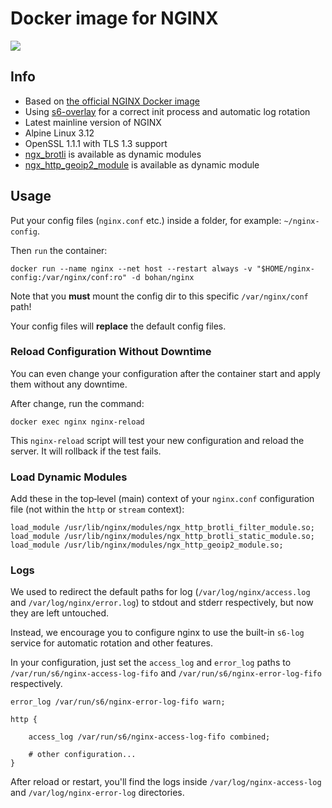 # Docker image for NGINX

[![](https://dockeri.co/image/bohan/nginx)](https://hub.docker.com/r/bohan/nginx)

## Info

 * Based on [the official NGINX Docker image](https://github.com/nginxinc/docker-nginx/blob/594ce7a8bc26c85af88495ac94d5cd0096b306f7/mainline/alpine/Dockerfile)
 * Using [s6-overlay](https://github.com/just-containers/s6-overlay) for a correct init process and automatic log rotation
 * Latest mainline version of NGINX
 * Alpine Linux 3.12
 * OpenSSL 1.1.1 with TLS 1.3 support
 * [ngx_brotli](https://github.com/google/ngx_brotli/tree/9aec15e2aa6feea2113119ba06460af70ab3ea62) is available as dynamic modules
 * [ngx_http_geoip2_module](https://github.com/leev/ngx_http_geoip2_module/tree/3.3) is available as dynamic module

## Usage

Put your config files (`nginx.conf` etc.) inside a folder, for example: `~/nginx-config`.

Then `run` the container:

    docker run --name nginx --net host --restart always -v "$HOME/nginx-config:/var/nginx/conf:ro" -d bohan/nginx

Note that you **must** mount the config dir to this specific `/var/nginx/conf` path!

Your config files will **replace** the default config files.

### Reload Configuration Without Downtime

You can even change your configuration after the container start and apply them without any downtime.

After change, run the command:

    docker exec nginx nginx-reload

This `nginx-reload` script will test your new configuration and reload the server. It will rollback if the test fails.

### Load Dynamic Modules

Add these in the top‑level (main) context of your `nginx.conf` configuration file (not within the `http` or `stream` context):

    load_module /usr/lib/nginx/modules/ngx_http_brotli_filter_module.so;
    load_module /usr/lib/nginx/modules/ngx_http_brotli_static_module.so;
    load_module /usr/lib/nginx/modules/ngx_http_geoip2_module.so;

### Logs

We used to redirect the default paths for log (`/var/log/nginx/access.log` and `/var/log/nginx/error.log`) to stdout and stderr respectively, but now they are left untouched.

Instead, we encourage you to configure nginx to use the built-in `s6-log` service for automatic rotation and other features.

In your configuration, just set the `access_log` and `error_log` paths to `/var/run/s6/nginx-access-log-fifo` and `/var/run/s6/nginx-error-log-fifo` respectively.

```
error_log /var/run/s6/nginx-error-log-fifo warn;

http {

    access_log /var/run/s6/nginx-access-log-fifo combined;

    # other configuration...
}
```

After reload or restart, you'll find the logs inside `/var/log/nginx-access-log` and `/var/log/nginx-error-log` directories.
